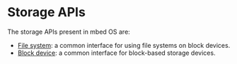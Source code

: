 # Storage APIs

The storage APIs present in mbed OS are:

* [File system](filesystem.md): a common interface for using file systems on block devices.
* [Block device](block_device.md): a common interface for block-based storage devices.
